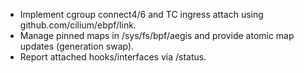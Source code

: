 - Implement cgroup connect4/6 and TC ingress attach using github.com/cilium/ebpf/link.
- Manage pinned maps in /sys/fs/bpf/aegis and provide atomic map updates (generation swap).
- Report attached hooks/interfaces via /status.

